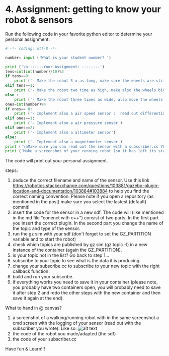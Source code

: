 # 4. Assignment: getting to know your robot & sensors


Run the following code in your favorite python editor to determine your personal assignment:

```python
# -*- coding: utf-8 -*-

number= input ('What is your student number? ')

print ('\n-------Your Assignment: --------')
tens=int(int(number)/10)%3
if tens==0:
    print ('- Make the robot 3 x as long, make sure the wheels are still at the front and at the back of your robot.') 
elif tens==1:
    print ('- Make the robot two time as high, make also the wheels bigger.') 
else :
    print ('- Make the robot three times as wide, also move the wheels so they are still at the side of the robot.') 
ones=int(number)%4
if ones== 0:
    print ('- Implement also a air speed sensor :  read out differential pressure & temperature value (no direct air speed given)')
elif ones==1:
    print ('- Implement also a air pressure sensor')
elif ones==2:
    print ('- Implement also a altimeter sensor') 
else: 
    print ('- Implement also a magnetometer sensor')  
print ('\nMake sure you can read out the sensor with a subscriber.cc YOU have made/adapted.')
print ('Make a screenshot of your running robot (so it has left its start position) with the container showing the values of your subscriber')
```
The code will print out your personal assignment. 

steps:
1) deduce the correct filename and name of the sensor. Use this link https://robotics.stackexchange.com/questions/103881/gazebo-plugin-location-and-documentation/103884#103884 to help you find the correct naming convention. Please note if you open a repository (as mentioned in the post) make sure you select the lastest (default) commit!
2) insert the code for the sensor in a new sdf. The code will (like mentioned in the md file "conenct with c++") consist of two parts. In the first part you insert the correct plugin. In the second part you change the name of the topic and type of the sensor. 
3) run the gz sim with your sdf (don't forget to set the GZ_PARTITION variable and to start the robot)
4) check which topics are published by gz sim (gz topic -l) in a new instance of the container (again the GZ_PARTITION).
5) is your topic not in the list? Go back to step 1...
6) subscribe to your topic to see what is the data it is producing.
7) change your subscribe.cc to subscribe to your new topic with the right callback function.
8) build and run your subscribe.
9) if everything works you need to save it in your container (please note, you probably have two containers open, you will probably need to save it after step 2 and redo the other steps with the new container and then save it again at the end).

What to hand in @ canvas?
1) a screenshot of a walking/running robot with in the same screenshot a cmd screen with the logging of your sensor (read out with the subscriber you wrote). Like so:
![alt text](images/image-9.png)
2) the code of the robot you made/adapted (the sdf)
3) the code of your subscriber.cc


Have fun & Learn!!!
